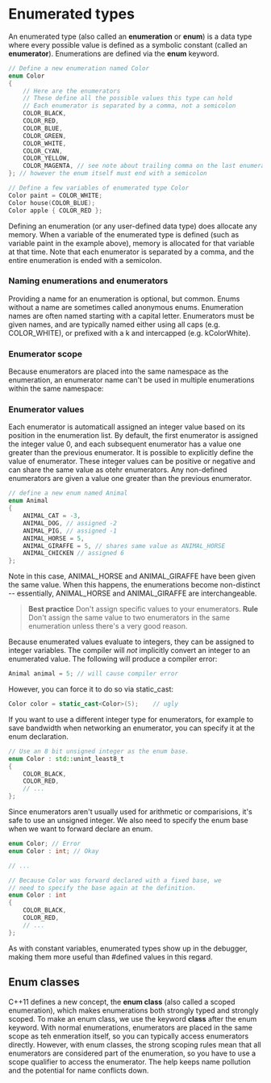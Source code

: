 # Enumerated types
An enumerated type (also called an **enumeration** or **enum**) is a data type where every possible value is defined as a symbolic constant (called an **enumerator**). Enumerations are defined via the **enum** keyword.
```cpp
// Define a new enumeration named Color
enum Color
{
    // Here are the enumerators
    // These define all the possible values this type can hold
    // Each enumerator is separated by a comma, not a semicolon
    COLOR_BLACK,
    COLOR_RED,
    COLOR_BLUE,
    COLOR_GREEN,
    COLOR_WHITE,
    COLOR_CYAN,
    COLOR_YELLOW,
    COLOR_MAGENTA, // see note about trailing comma on the last enumerator below
}; // however the enum itself must end with a semicolon

// Define a few variables of enumerated type Color
Color paint = COLOR_WHITE;
Color house(COLOR_BLUE);
Color apple { COLOR_RED };
```
Defining an enumeration (or any user-defined data type) does allocate any memory. When a variable of the enumerated type is defined (such as variable paint in the example above), memory is allocated for that variable at that time.
Note that each enumerator is separated by a comma, and the entire enumeration is ended with a semicolon.

### Naming enumerations and enumerators
Providing a name for an enumeration is optional, but common. Enums without a name are sometimes called anonymous enums. Enumeration names are often named starting with a capital letter.
Enumerators must be given names, and are typically named either using all caps (e.g. COLOR\_WHITE), or prefixed with a k and intercapped (e.g. kColorWhite).

### Enumerator scope
Because enumerators are placed into the same namespace as the enumeration, an enumerator name can't be used in multiple enumerations within the same namespace:

### Enumerator values
Each enumerator is automaticall assigned an integer value based on its position in the enumeration list. By default, the first enumerator is assigned the integer value 0, and each subsequent enumerator has a value one greater than the previous enumerator.
It is possible to explicitly define the value of enumerator. These integer values can be positive or negative and can share the same value as otehr enumerators. Any non-defined enumerators are given a value one greater than the previous enumerator.
```cpp
// define a new enum named Animal
enum Animal
{
    ANIMAL_CAT = -3,
    ANIMAL_DOG, // assigned -2
    ANIMAL_PIG, // assigned -1
    ANIMAL_HORSE = 5,
    ANIMAL_GIRAFFE = 5, // shares same value as ANIMAL_HORSE
    ANIMAL_CHICKEN // assigned 6
};
```
Note in this case, ANIMAL\_HORSE and ANIMAL\_GIRAFFE have been given the same value. When this happens, the enumerations become non-distinct -- essentially, ANIMAL\_HORSE and ANIMAL\_GIRAFFE are interchangeable.
>**Best practice**
> Don't assign specific values to your enumerators.
>**Rule**
>Don't assign the same value to two enumerators in the same enumeration unless there's a very good reason.

Because enumerated values evaluate to integers, they can be assigned to integer variables. The compiler will *not* implicitly convert an integer to an enumerated value. The following will produce a compiler error:
```cpp
Animal animal = 5; // will cause compiler error
```
However, you can force it to do so via static\_cast:
```cpp
Color color = static_cast<Color>(5);    // ugly
```
If you want to use a different integer type for enumerators, for example to save bandwidth when networking an enumerator, you can specify it at the enum declaration.
```cpp
// Use an 8 bit unsigned integer as the enum base.
enum Color : std::unint_least8_t
{
    COLOR_BLACK,
    COLOR_RED,
    // ...
};
```
Since enumerators aren't usually used for arithmetic or comparisions, it's safe to use an unsigned integer. We also need to specify the enum base when we want to forward declare an enum.
```cpp
enum Color; // Error
enum Color : int; // Okay

// ...

// Because Color was forward declared with a fixed base, we
// need to specify the base again at the definition.
enum Color : int
{
    COLOR_BLACK,
    COLOR_RED,
    // ...
};
```
As with constant variables, enumerated types show up in the debugger, making them more useful than #defined values in this regard.

## Enum classes
C++11 defines a new concept, the **enum class** (also called a scoped enumeration), which makes enumerations both strongly typed and strongly scoped. To make an enum class, we use the keyword **class** after the enum keyword.
With normal enumerations, enumerators are placed in the same scope as teh enmeration itself, so you can typically access enumerators directly. However, with enum classes, the strong scoping rules mean that all enumerators are considered part of the enumeration, so you have to use a scope qualifier to access the enumerator. The help keeps name pollution and the potential for name conflicts down.
